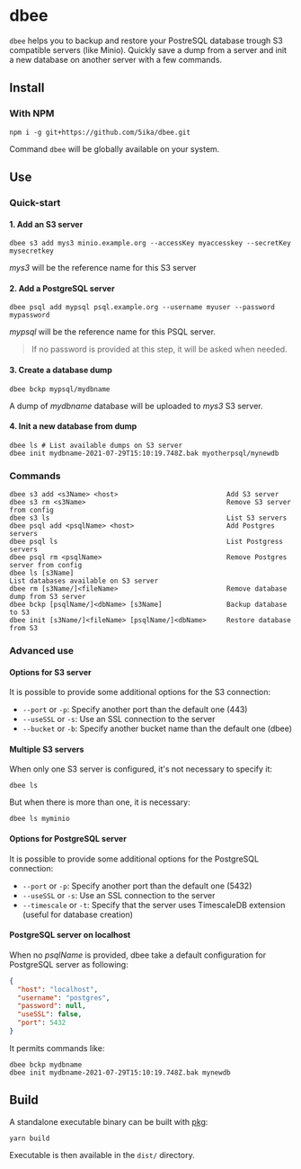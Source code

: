 # dbee

`dbee` helps you to backup and restore your PostreSQL database trough S3 compatible servers (like Minio).
Quickly save a dump from a server and init a new database on another server with a few commands.

## Install

### With NPM

```shell
npm i -g git+https://github.com/5ika/dbee.git
```

Command `dbee` will be globally available on your system.

## Use

### Quick-start

#### 1. Add an S3 server

```shell
dbee s3 add mys3 minio.example.org --accessKey myaccesskey --secretKey mysecretkey
```

_mys3_ will be the reference name for this S3 server

#### 2. Add a PostgreSQL server

```shell
dbee psql add mypsql psql.example.org --username myuser --password mypassword
```

_mypsql_ will be the reference name for this PSQL server.

> If no password is provided at this step, it will be asked when needed.

#### 3. Create a database dump

```shell
dbee bckp mypsql/mydbname
```

A dump of _mydbname_ database will be uploaded to _mys3_ S3 server.

#### 4. Init a new database from dump

```shell
dbee ls # List available dumps on S3 server
dbee init mydbname-2021-07-29T15:10:19.748Z.bak myotherpsql/mynewdb
```

### Commands

```
dbee s3 add <s3Name> <host>                           Add S3 server
dbee s3 rm <s3Name>                                   Remove S3 server from config
dbee s3 ls                                            List S3 servers
dbee psql add <psqlName> <host>                       Add Postgres servers
dbee psql ls                                          List Postgress servers
dbee psql rm <psqlName>                               Remove Postgres server from config
dbee ls [s3Name]									                    List databases available on S3 server
dbee rm [s3Name/]<fileName>                           Remove database dump from S3 server
dbee bckp [psqlName/]<dbName> [s3Name]                Backup database to S3
dbee init [s3Name/]<fileName> [psqlName/]<dbName>     Restore database from S3
```

### Advanced use

#### Options for S3 server

It is possible to provide some additional options for the S3 connection:

- `--port` or `-p`: Specify another port than the default one (443)
- `--useSSL` or `-s`: Use an SSL connection to the server
- `--bucket` or `-b`: Specify another bucket name than the default one (dbee)

#### Multiple S3 servers

When only one S3 server is configured, it's not necessary to specify it:

```shell
dbee ls
```

But when there is more than one, it is necessary:

```shell
dbee ls myminio
```

#### Options for PostgreSQL server

It is possible to provide some additional options for the PostgreSQL connection:

- `--port` or `-p`: Specify another port than the default one (5432)
- `--useSSL` or `-s`: Use an SSL connection to the server
- `--timescale` or `-t`: Specify that the server uses TimescaleDB extension (useful for database creation)

#### PostgreSQL server on localhost

When no _psqlName_ is provided, dbee take a default configuration for PostgreSQL server as following:

```json
{
  "host": "localhost",
  "username": "postgres",
  "password": null,
  "useSSL": false,
  "port": 5432
}
```

It permits commands like:

```shell
dbee bckp mydbname
dbee init mydbname-2021-07-29T15:10:19.748Z.bak mynewdb
```

## Build

A standalone executable binary can be built with [pkg](https://github.com/vercel/pkg):

```shell
yarn build
```

Executable is then available in the `dist/` directory.
